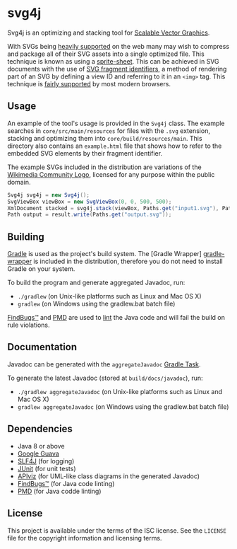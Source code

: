 # svg4j

Svg4j is an optimizing and stacking tool for [Scalable Vector Graphics][svg].

With SVGs being [heavily supported][caniuse-svg] on the web many may wish to
compress and package all of their SVG assets into a single optimized file. This
technique is known as using a [sprite-sheet][spritesheet]. This can be achieved
in SVG documents with the use of [SVG fragment identifiers][svg-fragments], a
method of rendering part of an SVG by defining a view ID and referring to it in
an `<img>` tag. This technique is [fairly supported][caniuse-svg-fragment] by
most modern browsers.

## Usage

An example of the tool's usage is provided in the `Svg4j` class. The example
searches in `core/src/main/resources` for files with the `.svg` extension,
stacking and optimizing them into `core/build/resources/main`. This directory
also contains an `example.html` file that shows how to refer to the embedded SVG
elements by their fragment identifier.

The example SVGs included in the distribution are variations of the [Wikimedia
Community Logo][wikimedia-community-logo], licensed for any purpose within the
public domain.

```java
Svg4j svg4j = new Svg4j();
SvgViewBox viewBox = new SvgViewBox(0, 0, 500, 500);
XmlDocument stacked = svg4j.stack(viewBox, Paths.get("input1.svg"), Paths.get("input2.svg"));
Path output = result.write(Paths.get("output.svg"));
```

## Building

[Gradle][gradle] is used as the project's build system. The [Gradle Wrapper]
[gradle-wrapper] is included in the distribution, therefore you do not need to
install Gradle on your system.

To build the program and generate aggregated Javadoc, run:

* `./gradlew` (on Unix-like platforms such as Linux and Mac OS X)
* `gradlew` (on Windows using the gradlew.bat batch file)

[FindBugs™][findbugs] and [PMD][pmd] are used to [lint][lint] the Java code and
will fail the build on rule violations.

## Documentation

Javadoc can be generated with the `aggregateJavadoc` [Gradle Task][gradle-task].

To generate the latest Javadoc (stored at `build/docs/javadoc`), run:

* `./gradlew aggregateJavadoc` (on Unix-like platforms such as Linux and Mac OS
X)
* `gradlew aggregateJavadoc` (on Windows using the gradlew.bat batch file)

## Dependencies

* Java 8 or above
* [Google Guava][guava]
* [SLF4J][slf4j] (for logging)
* [JUnit][junit] (for unit tests)
* [APIviz][apiviz] (for UML-like class diagrams in the generated Javadoc)
* [FindBugs™][findbugs] (for Java code linting)
* [PMD][pmd] (for Java codde linting)

## License

This project is available under the terms of the ISC license. See the `LICENSE`
file for the copyright information and licensing terms.

[svg]: https://www.w3.org/Graphics/SVG/
[caniuse-svg]: http://caniuse.com/#feat=svg
[spritesheet]: https://css-tricks.com/css-sprites/
[svg-fragments]: https://css-tricks.com/svg-fragment-identifiers-work/
[caniuse-svg-fragment]: http://caniuse.com/#feat=svg-fragment
[wikimedia-community-logo]: https://commons.wikimedia.org/wiki/File:Wikimedia_Community_Logo.svg
[gradle]: https://gradle.org/
[gradle-wrapper]: https://docs.gradle.org/current/userguide/gradle_wrapper.html
[gradle-task]: https://docs.gradle.org/current/dsl/org.gradle.api.Task.html
[findbugs]: http://findbugs.sourceforge.net/
[pmd]: https://pmd.github.io/
[lint]: https://en.wikipedia.org/wiki/Lint_%28software%29
[guava]: https://github.com/google/guava
[slf4j]: http://slf4j.org/
[junit]: http://junit.org/
[apiviz]: https://github.com/grahamedgecombe/apiviz
